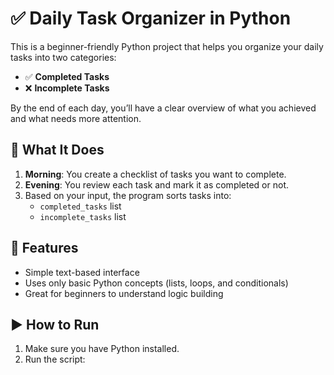 # ✅ Daily Task Organizer in Python

This is a beginner-friendly Python project that helps you organize your daily tasks into two categories:
- ✅ **Completed Tasks**
- ❌ **Incomplete Tasks**

By the end of each day, you’ll have a clear overview of what you achieved and what needs more attention.

## 🧠 What It Does

1. **Morning**: You create a checklist of tasks you want to complete.
2. **Evening**: You review each task and mark it as completed or not.
3. Based on your input, the program sorts tasks into:
   - `completed_tasks` list
   - `incomplete_tasks` list

## 🔧 Features

- Simple text-based interface
- Uses only basic Python concepts (lists, loops, and conditionals)
- Great for beginners to understand logic building

## ▶️ How to Run

1. Make sure you have Python installed.
2. Run the script:

```bash